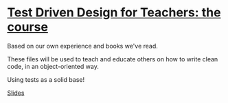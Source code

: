 # [Test Driven Design for Teachers: the course](http://wgroeneveld.github.io/tdd-course)

Based on our own experience and books we've read. 

These files will be used to teach and educate others on how to write clean code, in an object-oriented way.

Using tests as a solid base!

[Slides](http://wgroeneveld.github.io/tdd-course)